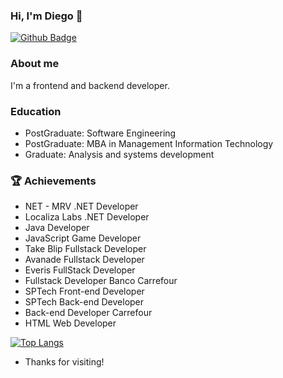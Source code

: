 ### Hi, I'm Diego 👋


[![Github Badge](https://img.shields.io/badge/-Github-000?style=flat-square&logo=Github&logoColor=white&link=https://github.com/diegosilva-dev)](https://github.com/diegosilva-dev)



### About me

I'm a frontend and backend developer.

### Education

- PostGraduate: Software Engineering
- PostGraduate: MBA in Management Information Technology
- Graduate: Analysis and systems development


### 🏆️ Achievements

- NET - MRV .NET Developer 
- Localiza Labs .NET Developer
- Java Developer
- JavaScript Game Developer
- Take Blip Fullstack Developer
- Avanade Fullstack Developer
- Everis FullStack Developer
- Fullstack Developer Banco Carrefour
- SPTech Front-end Developer
- SPTech Back-end Developer
- Back-end Developer Carrefour
- HTML Web Developer


[![Top Langs](https://github-readme-stats.vercel.app/api/top-langs/?username=diegosilva-dev)](https://github.com/diegosilva-dev/github-readme-stats)

- Thanks for visiting!


<!--
**diegosilva-dev/diegosilva-dev** is a ✨ _special_ ✨ repository because its `README.md` (this file) appears on your GitHub profile.

Here are some ideas to get you started:

- 🔭 I’m currently working on ...
- 🌱 I’m currently learning ...
- 👯 I’m looking to collaborate on ...
- 🤔 I’m looking for help with ...
- 💬 Ask me about ...
- 📫 How to reach me: ...
- 😄 Pronouns: ...
- ⚡ Fun fact: ...
-->

